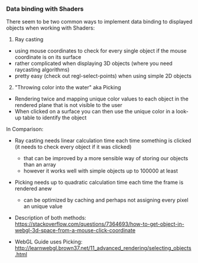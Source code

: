 ### Data binding with Shaders 

There seem to be two common ways to implement data binding to displayed objects when working with Shaders:

1. Ray casting
  - using mouse coordinates to check for every single object if the mouse coordinate is on its surface
  - rather complicated when displaying 3D objects (where you need raycasting algorithms)
  - pretty easy (check out regl-select-points) when using simple 2D objects
  
2. "Throwing color into the water" aka Picking
  - Rendering twice and mapping unique color values to each object in the rendered plane that is not visible to the user
  - When clicked on a surface you can then use the unique color in a look-up table to identify the object
  
In Comparison:
  - Ray casting needs linear calculation time each time something is clicked (it needs to check every object if it was clicked)
    - that can be improved by a more sensible way of storing our objects than an array
    - however it works well with simple objects up to 100000 at least
    
  - Picking needs up to quadratic calculation time each time the frame is rendered anew
    - can be optimized by caching and perhaps not assigning every pixel an unique value

- Description of both methods: https://stackoverflow.com/questions/7364693/how-to-get-object-in-webgl-3d-space-from-a-mouse-click-coordinate
- WebGL Guide uses Picking: http://learnwebgl.brown37.net/11_advanced_rendering/selecting_objects.html
